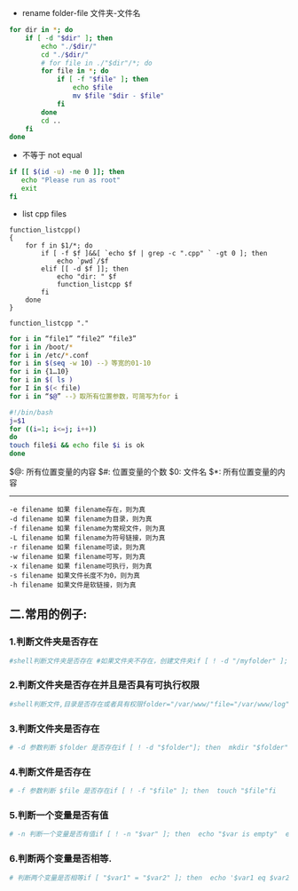 
- rename  folder-file 文件夹-文件名
```bash
for dir in *; do
    if [ -d "$dir" ]; then
        echo "./$dir/"
        cd "./$dir/"
        # for file in ./"$dir"/*; do
        for file in *; do
            if [ -f "$file" ]; then
                echo $file
                mv $file "$dir - $file"
            fi
        done
        cd ..
    fi
done
```

- 不等于 not equal
```bash
if [[ $(id -u) -ne 0 ]]; then
   echo "Please run as root"
   exit
fi
```


- list cpp files
```shell
function_listcpp()
{
    for f in $1/*; do
        if [ -f $f ]&&[ `echo $f | grep -c ".cpp" ` -gt 0 ]; then
            echo `pwd`/$f
        elif [[ -d $f ]]; then
            echo "dir: " $f
            function_listcpp $f
        fi
    done
}

function_listcpp "."
```

```bash
for i in “file1” “file2” “file3”
for i in /boot/*
for i in /etc/*.conf
for i in $(seq -w 10) --》等宽的01-10
for i in {1…10}
for i in $( ls )
for I in $(< file)
for i in “$@” --》取所有位置参数，可简写为for i 

#!/bin/bash
j=$1
for ((i=1; i<=j; i++))
do
touch file$i && echo file $i is ok
done

```

$@: 所有位置变量的内容
$#: 位置变量的个数
$0: 文件名
$*: 所有位置变量的内容

---

```
-e filename 如果 filename存在，则为真 
-d filename 如果 filename为目录，则为真 
-f filename 如果 filename为常规文件，则为真 
-L filename 如果 filename为符号链接，则为真 
-r filename 如果 filename可读，则为真 
-w filename 如果 filename可写，则为真 
-x filename 如果 filename可执行，则为真 
-s filename 如果文件长度不为0，则为真 
-h filename 如果文件是软链接，则为真
```

## 二.常用的例子:

### 1.判断文件夹是否存在

```bash
#shell判断文件夹是否存在 #如果文件夹不存在，创建文件夹if [ ! -d "/myfolder" ]; then  mkdir /myfolderfi
```

### 2.判断文件夹是否存在并且是否具有可执行权限

```bash
#shell判断文件,目录是否存在或者具有权限folder="/var/www/"file="/var/www/log" # -x 参数判断 $folder 是否存在并且是否具有可执行权限if [ ! -x "$folder"]; then  mkdir "$folder"fi
```

### 3.判断文件夹是否存在

```bash
# -d 参数判断 $folder 是否存在if [ ! -d "$folder"]; then  mkdir "$folder"fi
```

### 4.判断文件是否存在

```bash
# -f 参数判断 $file 是否存在if [ ! -f "$file" ]; then  touch "$file"fi
```

### 5.判断一个变量是否有值

```bash
# -n 判断一个变量是否有值if [ ! -n "$var" ]; then  echo "$var is empty"  exit 0fi
```

### 6.判断两个变量是否相等.

```bash
# 判断两个变量是否相等if [ "$var1" = "$var2" ]; then  echo '$var1 eq $var2'else  echo '$var1 not eq $var2'fi
```